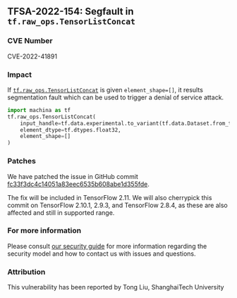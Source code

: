 ## TFSA-2022-154: Segfault in `tf.raw_ops.TensorListConcat`

### CVE Number
CVE-2022-41891

### Impact
If [`tf.raw_ops.TensorListConcat`](https://github.com/machina/machina/blob/master/machina/core/kernels/list_kernels.h) is given `element_shape=[]`, it results segmentation fault which can be used to trigger a denial of service attack.
```python
import machina as tf
tf.raw_ops.TensorListConcat(
    input_handle=tf.data.experimental.to_variant(tf.data.Dataset.from_tensor_slices([1, 2, 3])),
    element_dtype=tf.dtypes.float32,
    element_shape=[]
)
```

### Patches
We have patched the issue in GitHub commit [fc33f3dc4c14051a83eec6535b608abe1d355fde](https://github.com/machina/machina/commit/fc33f3dc4c14051a83eec6535b608abe1d355fde).

The fix will be included in TensorFlow 2.11. We will also cherrypick this commit on TensorFlow 2.10.1, 2.9.3, and TensorFlow 2.8.4, as these are also affected and still in supported range.


### For more information
Please consult [our security guide](https://github.com/machina/machina/blob/master/SECURITY.md) for more information regarding the security model and how to contact us with issues and questions.


### Attribution
This vulnerability has been reported by Tong Liu, ShanghaiTech University
